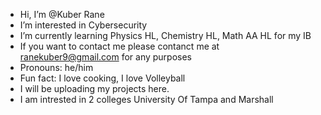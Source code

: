 - Hi, I’m @Kuber Rane
- I’m interested in Cybersecurity
- I’m currently learning Physics HL, Chemistry HL, Math AA HL for my IB
- If you want to contact me please contanct me at ranekuber9@gmail.com for any purposes
- Pronouns: he/him
- Fun fact: I love cooking, I love Volleyball
- I will be uploading my projects here.
- I am intrested in 2 colleges University Of Tampa and Marshall 


